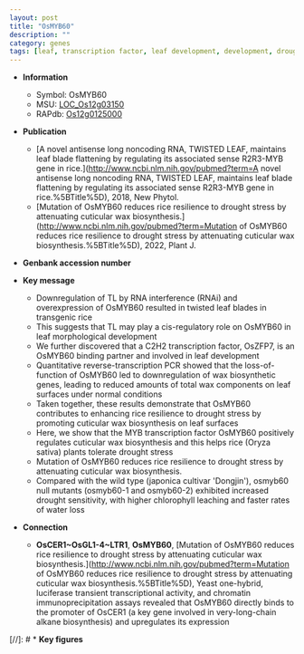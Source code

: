 ```yaml
---
layout: post
title: "OsMYB60"
description: ""
category: genes
tags: [leaf, transcription factor, leaf development, development, drought, stress, chlorophyll, drought stress, drought sensitivity, water loss, drought stress , cuticular wax biosynthesis, wax biosynthesis]
---
```


* **Information**  
    + Symbol: OsMYB60  
    + MSU: [LOC_Os12g03150](http://rice.uga.edu/cgi-bin/ORF_infopage.cgi?orf=LOC_Os12g03150)  
    + RAPdb: [Os12g0125000](http://rapdb.dna.affrc.go.jp/viewer/gbrowse_details/irgsp1?name=Os12g0125000)  

* **Publication**  
    + [A novel antisense long noncoding RNA, TWISTED LEAF, maintains leaf blade flattening by regulating its associated sense R2R3-MYB gene in rice.](http://www.ncbi.nlm.nih.gov/pubmed?term=A novel antisense long noncoding RNA, TWISTED LEAF, maintains leaf blade flattening by regulating its associated sense R2R3-MYB gene in rice.%5BTitle%5D), 2018, New Phytol.
    + [Mutation of OsMYB60 reduces rice resilience to drought stress by attenuating cuticular wax biosynthesis.](http://www.ncbi.nlm.nih.gov/pubmed?term=Mutation of OsMYB60 reduces rice resilience to drought stress by attenuating cuticular wax biosynthesis.%5BTitle%5D), 2022, Plant J.

* **Genbank accession number**  

* **Key message**  
    + Downregulation of TL by RNA interference (RNAi) and overexpression of OsMYB60 resulted in twisted leaf blades in transgenic rice
    + This suggests that TL may play a cis-regulatory role on OsMYB60 in leaf morphological development
    + We further discovered that a C2H2 transcription factor, OsZFP7, is an OsMYB60 binding partner and involved in leaf development
    + Quantitative reverse-transcription PCR showed that the loss-of-function of OsMYB60 led to downregulation of wax biosynthetic genes, leading to reduced amounts of total wax components on leaf surfaces under normal conditions
    + Taken together, these results demonstrate that OsMYB60 contributes to enhancing rice resilience to drought stress by promoting cuticular wax biosynthesis on leaf surfaces
    + Here, we show that the MYB transcription factor OsMYB60 positively regulates cuticular wax biosynthesis and this helps rice (Oryza sativa) plants tolerate drought stress
    + Mutation of OsMYB60 reduces rice resilience to drought stress by attenuating cuticular wax biosynthesis.
    + Compared with the wild type (japonica cultivar &#x27;Dongjin&#x27;), osmyb60 null mutants (osmyb60-1 and osmyb60-2) exhibited increased drought sensitivity, with higher chlorophyll leaching and faster rates of water loss

* **Connection**  
    + __OsCER1~OsGL1-4~LTR1__, __OsMYB60__, [Mutation of OsMYB60 reduces rice resilience to drought stress by attenuating cuticular wax biosynthesis.](http://www.ncbi.nlm.nih.gov/pubmed?term=Mutation of OsMYB60 reduces rice resilience to drought stress by attenuating cuticular wax biosynthesis.%5BTitle%5D),  Yeast one-hybrid, luciferase transient transcriptional activity, and chromatin immunoprecipitation assays revealed that OsMYB60 directly binds to the promoter of OsCER1 (a key gene involved in very-long-chain alkane biosynthesis) and upregulates its expression

[//]: # * **Key figures**  


